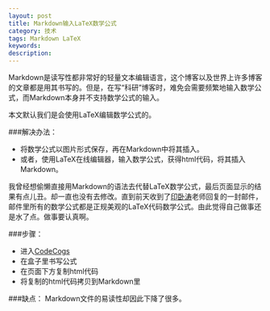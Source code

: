 ```yaml
---
layout: post
title: Markdown输入LaTeX数学公式
category: 技术
tags: Markdown LaTeX
keywords: 
description: 
---
```


Markdown是读写性都非常好的轻量文本编辑语言，这个博客以及世界上许多博客的文章都是用其书写的。但是，在写“科研”博客时，难免会需要频繁地输入数学公式，而Markdown本身并不支持数学公式的输入。

本文默认我们是会使用LaTeX编辑数学公式的。

###解决办法：

- 将数学公式以图片形式保存，再在Markdown中将其插入。
- 或者，使用LaTeX在线编辑器，输入数学公式，获得html代码，将其插入Markdown。

我曾经想偷懒直接用Markdown的语法去代替LaTeX数学公式，最后页面显示的结果有点儿丑。却一直也没有去修改。直到前天收到了[印卧涛](http://www.math.ucla.edu/~wotaoyin/)老师回复的一封邮件，邮件里所有的数学公式都是正规美观的LaTeX代码数学公式。由此觉得自己做事还是水了点。做事要认真啊。

###步骤：

- 进入[CodeCogs](http://www.codecogs.com/latex/eqneditor.php)
- 在盒子里书写公式
- 在页面下方复制html代码
- 将复制的html代码拷贝到Markdown里

###缺点：
Markdown文件的易读性却因此下降了很多。